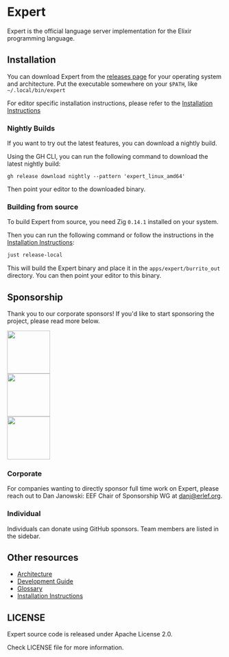 # Expert

Expert is the official language server implementation for the Elixir programming language.

## Installation

You can download Expert from the [releases page](https://github.com/elixir-lang/expert/releases) for your
operating system and architecture. Put the executable somewhere on your `$PATH`, like `~/.local/bin/expert`

For editor specific installation instructions, please refer to the [Installation Instructions](pages/installation.md)

### Nightly Builds

If you want to try out the latest features, you can download a nightly build.

Using the GH CLI, you can run the following command to download the latest nightly build:

```shell
gh release download nightly --pattern 'expert_linux_amd64'
```

Then point your editor to the downloaded binary.

### Building from source

To build Expert from source, you need Zig `0.14.1` installed on your system.

Then you can run the following command or follow the instructions in the [Installation Instructions](pages/installation.md):

```sh
just release-local
```

This will build the Expert binary and place it in the `apps/expert/burrito_out` directory. You can then point your
editor to this binary.

## Sponsorship

Thank you to our corporate sponsors! If you'd like to start sponsoring the project, please read more below.

<div>
  <img height="100" src="./assets/sponsors/fly.png">
</div>
<div>
  <img height="100" src="./assets/sponsors/tauspace.png">
</div>
<div>
  <img height="100" src="./assets/sponsors/river.png">
</div>

### Corporate

For companies wanting to directly sponsor full time work on Expert, please reach out to Dan Janowski: EEF Chair of Sponsorship WG at danj@erlef.org.

### Individual

Individuals can donate using GitHub sponsors. Team members are listed in the sidebar.

## Other resources

- [Architecture](pages/architecture.md)
- [Development Guide](pages/development.md)
- [Glossary](pages/glossary.md)
- [Installation Instructions](pages/installation.md)

## LICENSE

Expert source code is released under Apache License 2.0.

Check LICENSE file for more information.
